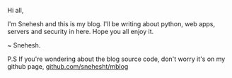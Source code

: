 Hi all, 

I'm Snehesh and this is my blog. I'll be writing about python, web apps, servers and security in here. Hope you all enjoy it. 

~ Snehesh.
<br/>


P.S If you're wondering about the blog source code, don't worry it's on my github page, [github.com/snehesht/mblog](https://github.com/snehesht/mblog)
